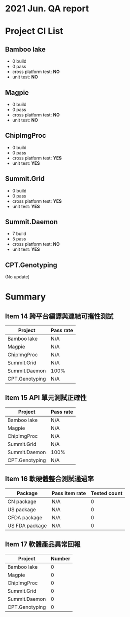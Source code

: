 2021 Jun. QA report
==================

Project CI List
============

Bamboo lake
-----------

* 0 build
* 0 pass
* cross platform test: **NO**
* unit test: **NO**

Magpie
------

* 0 build
* 0 pass
* cross platform test: **NO**
* unit test: **NO**

ChipImgProc
-----------

* 0 build
* 0 pass
* cross platform test: **YES**
* unit test: **YES**

Summit.Grid
-----------

* 0 build
* 0 pass
* cross platform test: **YES**
* unit test: **YES**

Summit.Daemon
-------------

* 7 build
* 5 pass
* cross platform test: **NO**
* unit test: **YES**

CPT.Genotyping
--------------

(No update)

Summary
=======

Item 14 跨平台編譯與連結可攜性測試
--------------------------------

| Project           | Pass rate|
|-------------------|----------|
| Bamboo lake       |     N/A  |
| Magpie            |     N/A  |
| ChipImgProc       |     N/A  |
| Summit.Grid       |     N/A  |
| Summit.Daemon     |     100% |
| CPT.Genotyping    |     N/A  |

Item 15 API 單元測試正確性
-------------------------

| Project           | Pass rate|
|-------------------|----------|
| Bamboo lake       |     N/A  |
| Magpie            |     N/A  |
| ChipImgProc       |     N/A  |
| Summit.Grid       |     N/A  |
| Summit.Daemon     |     100% |
| CPT.Genotyping    |     N/A  |

Item 16 軟硬體整合測試通過率
--------------------------

| Package           | Pass item rate | Tested count |
|-------------------|----------------|--------------|
| CN package        |           N/A  |            0 |
| US package        |           N/A  |            0 |
| CFDA package      |           N/A  |            0 |
| US FDA package    |           N/A  |            0 |

Item 17 軟體產品異常回報
----------------------

| Project           |   Number |
|-------------------|----------|
| Bamboo lake       |        0 |
| Magpie            |        0 |
| ChipImgProc       |        0 |
| Summit.Grid       |        0 |
| Summit.Daemon     |        0 |
| CPT.Genotyping    |        0 |
